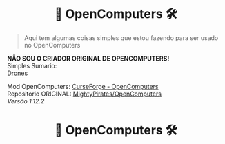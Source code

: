 <link rel="shortcut icon" type="image/x-icon" href="favicon.png">
<h1 align="center">🧰 OpenComputers 🛠</h1>

> Aqui tem algumas coisas simples que estou fazendo para ser usado no OpenComputers

**NÃO SOU O CRIADOR ORIGINAL DE OPENCOMPUTERS!**<br>
Simples Sumario:<br>
<a href="Drones">Drones</a>


Mod OpenComputers: <a href="https://www.curseforge.com/minecraft/mc-mods/opencomputers">CurseForge - OpenComputers</a><br>
Repositorio ORIGINAL: <a href="https://github.com/MightyPirates/OpenComputers">MightyPirates/OpenComputers</a><br>
<i>Versão 1.12.2</i>
<h1 align="center">🧰 OpenComputers 🛠</h1>
